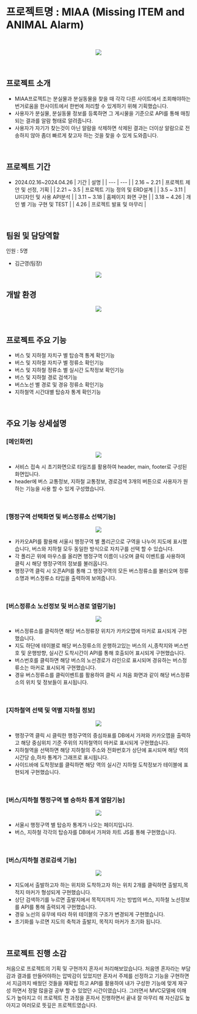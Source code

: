 # 프로젝트명 : MIAA (Missing ITEM and ANIMAL Alarm)
<br/>
<p align="center">
  <img src="https://github.com/jeongmin-Lee0321/MIAA/assets/146930254/d4218bb2-2664-45b9-ab5e-673f04e784cc">
</p>
<br/>

## 프로젝트 소개
* MIAA프로젝트는 분실물과 분실동물을 찾을 때 각각 다른 사이트에서 조회해야하는 번거로움을 한사이트에서 한번에 처리할 수 있게하기 위해 기획했습니다.
* 사용자가 분실물, 분실동물 정보를 등록하면 그 게시물을 기준으로 API를 통해 매칭되는 결과를 알람 형태로 알려줍니다. 
* 사용자가 자기가 찾는것이 아닌 알람을 삭제하면 삭제된 결과는 더이상 알람으로 전송하지 않아 좀더 빠르게 찾고자 하는 것을 찾을 수 있게 도와줍니다.
<br/>

## 프로젝트 기간
* 2024.02.16~2024.04.26
| 기간 | 설명 |
| --- | --- |
| 2.16 ~ 2.21  | 프로젝트 제안 및 선정, 기획 |
| 2.21 ~ 3.5 | 프로젝트 기능 정의 및 ERD설계 |
| 3.5 ~ 3.11 | UI디자인 및 사용 API분석 |
| 3.11 ~ 3.18 | 홈페이지 화면 구현 |
| 3.18 ~ 4.26 | 개인 별 기능 구현 및 TEST |
| 4.26 | 프로젝트 발표 및 마무리 |
<br/>

## 팀원 및 담당역할
인원 : 5명
* 김근영(팀장)
<p align="center">
  <img src="https://github.com/kimgeen/SeoulTransport/assets/146930254/36b0e331-afea-433d-9f84-6d3def286eaf">
</p>

## 개발 환경
<p align="center">
  <img src="https://github.com/kimgeen/SeoulTransport/assets/146930254/36b0e331-afea-433d-9f84-6d3def286eaf">
</p>

<br/>

## 프로젝트 주요 기능
* 버스 및 지하철 자치구 별 탑승객 통계 확인기능
* 버스 및 지하철 자치구 별 정류소 확인기능
* 버스 및 지하철 정류소 별 실시간 도착정보 확인기능
* 버스 및 지하철 경로 검색기능
* 버스노선 별 경로 및 경유 정류소 확인기능
* 지하철역 시간대별 탑승자 통계 확인기능

<br/>

## 주요 기능 상세설명
### [메인화면]
<p align="center">
  <img src="https://github.com/kimgeen/SeoulTransport/assets/146930254/e31a64db-fdb0-47f5-8d71-7a152da12253">
</p>

* 서비스 접속 시 초기화면으로 타일즈를 활용하여 header, main, footer로 구성된 화면입니다.
* header에 버스 교통정보, 지하철 교통정보, 경로검색 3개의 버튼으로 사용자가 원하는 기능을 사용 할 수 있게 구성했습니다.

<br/>

### [행정구역 선택화면 및 버스정류소 선택기능]
<p align="center">
  <img src="https://github.com/kimgeen/SeoulTransport/assets/146930254/9853d293-a0b4-4683-9636-edbb563d7379">
</p>

* 카카오API를 활용해 서울시 행정구역 별 폴리곤으로 구역을 나누어 지도에 표시했습니다, 버스와 지하철 모두 동일한 방식으로 자치구를 선택 할 수 있습니다.
* 각 폴리곤 위에 마우스를 올리면 행정구역 이름이 나오며 클릭 이벤트를 사용하여 클릭 시 해당 행정구역의 정보를 불러옵니다.
* 행정구역 클릭 시 오픈API를 통해 그 행정구역의 모든 버스정류소를 불러오며 정류소명과 버스정류소 타입을 출력하여 보여줍니다.

<br/>

### [버스정류소 노선정보 및 버스경로 열람기능]
<p align="center">
  <img src="https://github.com/kimgeen/SeoulTransport/assets/146930254/14b2c8bf-3d30-48ac-a0f6-a26a08a65da1">
</p>

* 버스정류소를 클릭하면 해당 버스정류장 위치가 카카오맵에 마커로 표시되게 구현했습니다.
* 지도 하단에 테이블로 해당 버스정류소의 운행하고있는 버스의 시,종착지와 버스번호 및 운행방향, 실시간 도착시간이 API를 통해 호출되어 표시되게 구현했습니다.
* 버스번호를 클릭하면 해당 버스의 노선경로가 라인으로 표시되며 경유하는 버스정류소는 마커로 표시되게 구현했습니다.
* 경유 버스정류소를 클릭이벤트를 활용하여 클릭 시 처음 화면과 같이 해당 버스정류소의 위치 및 정보들이 표시됩니다. 

<br/>

### [지하철역 선택 및 역별 지하철 정보]
<p align="center">
  <img src="https://github.com/kimgeen/SeoulTransport/assets/146930254/8d78f988-00b0-47d2-8ccc-81e7a20cfc9c">
</p>

* 행정구역 클릭 시 클릭한 행정구역의 중심좌표를 DB에서 가져와 카카오맵을 출력하고 해당 중심위치 기준 주위의 지하철역이 마커로 표시되게 구현했습니다.
* 지하철역을 선택하면 해당 지하철의 주소와 전화번호가 상단에 표시되며 해당 역의 시간당 승,하차 통계가 그래프로 표시됩니다.
* 사이드바에 도착정보를 클릭하면 해당 역의 실시간 지하철 도착정보가 테이블에 표현되게 구현했습니다. 

<br/>

### [버스/지하철 행정구역 별 승하차 통계 열람기능]
<p align="center">
  <img src="https://github.com/kimgeen/SeoulTransport/assets/146930254/c968216d-c54b-417c-823a-b23b1d7763ac">
</p>

* 서울시 행정구역 별 탑승자 통계가 나오는 페이지입니다.
* 버스, 지하철 각각의 탑승자를 DB에서 가져와 차트 JS를 통해 구현했습니다.

<br/>

### [버스/지하철 경로검색 기능]
<p align="center">
  <img src="https://github.com/kimgeen/SeoulTransport/assets/146930254/ccd56880-57cb-4e1d-8a6f-be2db06722bf">
</p>

* 지도에서 출발하고자 하는 위치와 도착하고자 하는 위치 2개를 클릭하면 출발지,목적지 마커가 형성되게 구현했습니다.
* 상단 검색하기를 누르면 출발지에서 목적지까지 가는 방법의 버스, 지하철 노선정보를 API를 통해 출력되게 구현했습니다.
* 경유 노선의 유무에 따라 하위 테이블의 구조가 변경되게 구현했습니다.
* 초기화를 누르면 지도의 축척과 출발지, 목적지 마커가 초기화 됩니다.

<br/>

## 프로젝트 진행 소감
처음으로 프로젝트의 기획 및 구현까지 혼자서 처리해보았습니다. 처음엔 혼자라는 부담감과 결과를 만들어야하는 압박감이 있었지만 혼자서 주제를 선정하고 기능을 구현하면서 지금까지 배웠던 것들을 재확립 하고 API를 활용하여 내가 구성한 기능에 맞게 재구성 하면서 정말 많을걸 공부 할 수 있었던 시간이였습니다. 그러면서 MVC모델에 이해도가 높아지고 이 프로젝트 전 과정을 혼자서 진행하면서 끝내 잘 마무리 해 자신감도 높아지고 여러모로 뜻깊은 프로젝트였습니다.
